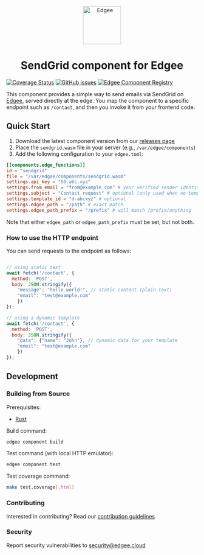 <div align="center">
<p align="center">
  <a href="https://www.edgee.cloud">
    <picture>
      <source media="(prefers-color-scheme: dark)" srcset="https://cdn.edgee.cloud/img/component-dark.svg">
      <img src="https://cdn.edgee.cloud/img/component.svg" height="100" alt="Edgee">
    </picture>
  </a>
</p>
</div>

<h1 align="center">SendGrid component for Edgee</h1>

[![Coverage Status](https://coveralls.io/repos/github/edgee-cloud/sendgrid-component/badge.svg)](https://coveralls.io/github/edgee-cloud/sendgrid-component)
[![GitHub issues](https://img.shields.io/github/issues/edgee-cloud/sendgrid-component.svg)](https://github.com/edgee-cloud/sendgrid-component/issues)
[![Edgee Component Registry](https://img.shields.io/badge/Edgee_Component_Registry-Public-green.svg)](https://www.edgee.cloud/edgee/sendgrid)


This component provides a simple way to send emails via SendGrid on [Edgee](https://www.edgee.cloud),
served directly at the edge. You map the component to a specific endpoint such as `/contact`, and
then you invoke it from your frontend code.


## Quick Start

1. Download the latest component version from our [releases page](../../releases)
2. Place the `sendgrid.wasm` file in your server (e.g., `/var/edgee/components`)
3. Add the following configuration to your `edgee.toml`:

```toml
[[components.edge_functions]]
id = "sendgrid"
file = "/var/edgee/components/sendgrid.wasm"
settings.api_key = "SG.abc.xyz"
settings.from_email = "from@example.com" # your verified sender identity
settings.subject = "Contact request" # optional (only used when no template_id is provided)
settings.template_id = "d-abcxyz" # optional
settings.edgee_path = "/path" # exact match
settings.edgee_path_prefix = "/prefix" # will match /prefix/anything
```
Note that either `edgee_path` or `edgee_path_prefix` must be set, but not both.

### How to use the HTTP endpoint

You can send requests to the endpoint as follows:

```javascript

// using static text
await fetch('/contact', {
  method: 'POST',
  body: JSON.stringify({
    "message": "hello world!", // static content (plain text)
    "email": "test@example.com"
    })
});

// using a dynamic template
await fetch('/contact', {
  method: 'POST',
  body: JSON.stringify({
    "data": {"name": "John"}, // dynamic data for your template
    "email": "test@example.com"
    })
});

```

## Development

### Building from Source
Prerequisites:
- [Rust](https://www.rust-lang.org/tools/install)

Build command:
```bash
edgee component build
```

Test command (with local HTTP emulator):
```bash
edgee component test
```

Test coverage command:
```bash
make test.coverage[.html]
```

### Contributing
Interested in contributing? Read our [contribution guidelines](./CONTRIBUTING.md)

### Security
Report security vulnerabilities to [security@edgee.cloud](mailto:security@edgee.cloud)
